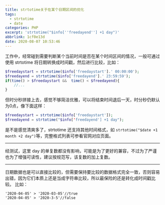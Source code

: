 ```yaml
---
title: strtotime关于在某个日期区间的优化
tags:
  - strtotime
  - date
categories: PHP
excerpt: 'strtotime("$info[''freedayend''] +1 day")'
abbrlink: 1cf0e13d
date: 2020-08-07 10:53:46
---
```

工作中，经常碰到需要判断某个当前时间是否在某个时间区间的情况，一般可通过使用 strtotime 将日期转换成时间戳，然后进行比较，比如：
```php
$freedaystart = strtotime($info['freedaystart'].' 00:00:00');
$freedayend = strtotime($info['freedayend'].' 23:59:59');
if(time() > $freedaystart &&  time() < $freedayend){
    //...
}
```
但时分秒拼接上去，感觉不够简洁优雅，可以将结束时间退后一天，时分秒仍默认为0点，像下面这样：
```php
$freedaystart = strtotime($info['freedaystart']);
$freedayend = strtotime("$info['freedayend'] +1 day");
```
是不是感觉清爽多了，strtotime 还支持其他时间格式，如 `strtotime("$date +1 month +2 day")`等，完整格式列表可参看官网对应页面。
******
经测试，这里 day 的单复数都没有影响，可能是为了更好的兼容，不过为了严谨也为了增强可读性，建议按规范写，该复数的加上复数。
********
日期数据也是可以直接比较的，但需要保持要比较的数据格式完全一致，否则容易出错，因为它们本质上还是当成字符串比较，所以最保险的还是转化成时间戳比较。
比如：
```
'2020-04-05' > '2020-03-05'//true
'2020-04-05' > '2020-3-5'//false
```
